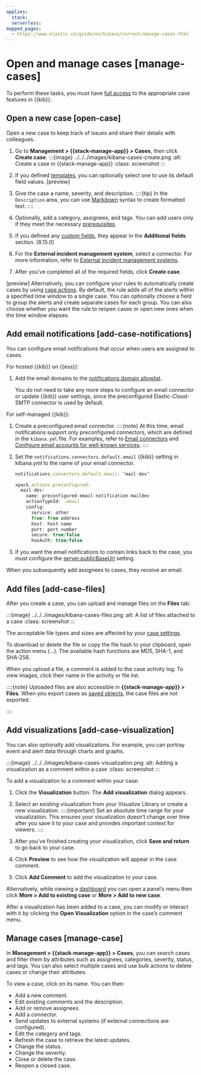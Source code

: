 ```yaml
---
applies:
  stack:
  serverless:
mapped_pages:
  - https://www.elastic.co/guide/en/kibana/current/manage-cases.html
---
```


# Open and manage cases [manage-cases]

To perform these tasks, you must have [full access](setup-cases.md) to the appropriate case features in {{kib}}.

## Open a new case [open-case]

Open a new case to keep track of issues and share their details with colleagues.

1. Go to **Management > {{stack-manage-app}} > Cases**, then click **Create case**.
   :::{image} ../../../images/kibana-cases-create.png
   :alt: Create a case in {{stack-manage-app}}
   :class: screenshot
   :::

2. If you defined [templates](manage-cases-settings.md#case-templates), you can optionally select one to use its default field values. [preview]
3. Give the case a name, severity, and description.
   ::::{tip}
   In the `Description` area, you can use [Markdown](https://www.markdownguide.org/cheat-sheet) syntax to create formatted text.
   ::::

4. Optionally, add a category, assignees, and tags. You can add users only if they meet the necessary [prerequisites](setup-cases.md).
5. If you defined any [custom fields](manage-cases-settings.md#case-custom-fields), they appear in the **Additional fields** section. [8.15.0]
6. For the **External incident management system**, select a connector. For more information, refer to [External incident management systems](manage-cases-settings.md#case-connectors).
7. After you’ve completed all of the required fields, click **Create case**.

[preview] Alternatively, you can configure your rules to automatically create cases by using [case actions](https://www.elastic.co/guide/en/kibana/current/cases-action-type.html). By default, the rule adds all of the alerts within a specified time window to a single case. You can optionally choose a field to group the alerts and create separate cases for each group. You can also choose whether you want the rule to reopen cases or open new ones when the time window elapses.

## Add email notifications [add-case-notifications]

You can configure email notifications that occur when users are assigned to cases.

For hosted {{kib}} on {{ess}}:

1. Add the email domains to the [notifications domain allowlist](../alerts.md).

    You do not need to take any more steps to configure an email connector or update {{kib}} user settings, since the preconfigured Elastic-Cloud-SMTP connector is used by default.

For self-managed {{kib}}:

1. Create a preconfigured email connector.
   ::::{note}
   At this time, email notifications support only preconfigured connectors, which are defined in the `kibana.yml` file. For examples, refer to [Email connectors](https://www.elastic.co/guide/en/kibana/current/pre-configured-connectors.html#preconfigured-email-configuration) and [Configure email accounts for well-known services](https://www.elastic.co/guide/en/kibana/current/email-action-type.html#configuring-email).
   ::::

2. Set the `notifications.connectors.default.email` {{kib}} setting in kibana.yml to the name of your email connector.

   ```js
   notifications.connectors.default.email: ‘mail-dev’
   
   xpack.actions.preconfigured:
     mail-dev:
       name: preconfigured-email-notification-maildev
       actionTypeId: .email
       config:
         service: other
         from: from address
         host: host name
         port: port number
         secure: true/false
         hasAuth: true/false
   ```

3. If you want the email notifications to contain links back to the case, you must configure the [server.publicBaseUrl](../../../deploy-manage/deploy/self-managed/configure.md#server-publicBaseUrl) setting.

When you subsequently add assignees to cases, they receive an email.

## Add files [add-case-files]

After you create a case, you can upload and manage files on the **Files** tab:

:::{image} ../../../images/kibana-cases-files.png
:alt: A list of files attached to a case
:class: screenshot
:::

The acceptable file types and sizes are affected by your [case settings](../../../deploy-manage/deploy/self-managed/configure.md).

To download or delete the file or copy the file hash to your clipboard, open the action menu (…). The available hash functions are MD5, SHA-1, and SHA-256.

When you upload a file, a comment is added to the case activity log. To view images, click their name in the activity or file list.

::::{note}
Uploaded files are also accessible in **{{stack-manage-app}} > Files**. When you export cases as [saved objects](../../find-and-organize/saved-objects.md), the case files are not exported.

::::

## Add visualizations [add-case-visualization]

You can also optionally add visualizations. For example, you can portray event and alert data through charts and graphs.

:::{image} ../../../images/kibana-cases-visualization.png
:alt: Adding a visualization as a comment within a case
:class: screenshot
:::

To add a visualization to a comment within your case:

1. Click the **Visualization** button. The **Add visualization** dialog appears.
2. Select an existing visualization from your Visualize Library or create a new visualization.
   ::::{important}
   Set an absolute time range for your visualization. This ensures your visualization doesn’t change over time after you save it to your case and provides important context for viewers.
   ::::

3. After you’ve finished creating your visualization, click **Save and return** to go back to your case.
4. Click **Preview** to see how the visualization will appear in the case comment.
5. Click **Add Comment** to add the visualization to your case.

Alternatively, while viewing a [dashboard](../../dashboards.md) you can open a panel’s menu then click **More > Add to existing case** or **More > Add to new case**.

After a visualization has been added to a case, you can modify or interact with it by clicking the **Open Visualization** option in the case’s comment menu.

## Manage cases [manage-case]

In **Management > {{stack-manage-app}} > Cases**, you can search cases and filter them by attributes such as assignees, categories, severity, status, and tags. You can also select multiple cases and use bulk actions to delete cases or change their attributes.

To view a case, click on its name. You can then:

* Add a new comment.
* Edit existing comments and the description.
* Add or remove assignees.
* Add a connector.
* Send updates to external systems (if external connections are configured).
* Edit the category and tags.
* Refresh the case to retrieve the latest updates.
* Change the status.
* Change the severity.
* Close or delete the case.
* Reopen a closed case.
